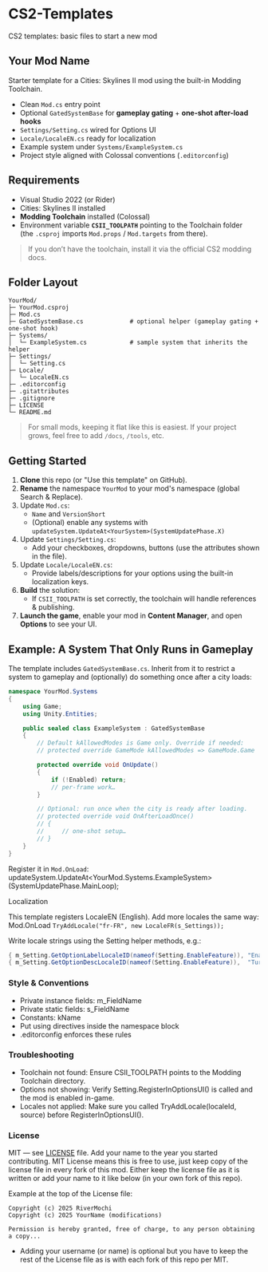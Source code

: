 # CS2-Templates
CS2 templates: basic files to start a new mod

## Your Mod Name

Starter template for a Cities: Skylines II mod using the built-in Modding Toolchain.

- Clean `Mod.cs` entry point
- Optional `GatedSystemBase` for **gameplay gating** + **one-shot after-load hooks**
- `Settings/Setting.cs` wired for Options UI
- `Locale/LocaleEN.cs` ready for localization
- Example system under `Systems/ExampleSystem.cs`
- Project style aligned with Colossal conventions (`.editorconfig`)

## Requirements

- Visual Studio 2022 (or Rider)
- Cities: Skylines II installed
- **Modding Toolchain** installed (Colossal)
- Environment variable **`CSII_TOOLPATH`** pointing to the Toolchain folder  
  (the `.csproj` imports `Mod.props` / `Mod.targets` from there).

> If you don’t have the toolchain, install it via the official CS2 modding docs.

## Folder Layout

```text
YourMod/
├─ YourMod.csproj
├─ Mod.cs
├─ GatedSystemBase.cs             # optional helper (gameplay gating + one-shot hook)
├─ Systems/
│  └─ ExampleSystem.cs            # sample system that inherits the helper
├─ Settings/
│  └─ Setting.cs
├─ Locale/
│  └─ LocaleEN.cs
├─ .editorconfig
├─ .gitattributes
├─ .gitignore
├─ LICENSE
└─ README.md
```

> For small mods, keeping it flat like this is easiest. If your project grows, feel free to add `/docs`, `/tools`, etc.


## Getting Started

1. **Clone** this repo (or "Use this template" on GitHub).
2. **Rename** the namespace `YourMod` to your mod's namespace (global Search & Replace).
3. Update `Mod.cs`:
   - `Name` and `VersionShort`
   - (Optional) enable any systems with `updateSystem.UpdateAt<YourSystem>(SystemUpdatePhase.X)`
4. Update `Settings/Setting.cs`:
   - Add your checkboxes, dropdowns, buttons (use the attributes shown in the file).
5. Update `Locale/LocaleEN.cs`:
   - Provide labels/descriptions for your options using the built-in localization keys.
6. **Build** the solution:
   - If `CSII_TOOLPATH` is set correctly, the toolchain will handle references & publishing.
7. **Launch the game**, enable your mod in **Content Manager**, and open **Options** to see your UI.

## Example: A System That Only Runs in Gameplay

The template includes `GatedSystemBase.cs`. Inherit from it to restrict a system to gameplay and (optionally) do something once after a city loads:

```csharp
namespace YourMod.Systems
{
    using Game;
    using Unity.Entities;

    public sealed class ExampleSystem : GatedSystemBase
    {
        // Default kAllowedModes is Game only. Override if needed:
        // protected override GameMode kAllowedModes => GameMode.Game | GameMode.MapEditor;

        protected override void OnUpdate()
        {
            if (!Enabled) return;
            // per-frame work…
        }

        // Optional: run once when the city is ready after loading.
        // protected override void OnAfterLoadOnce()
        // {
        //     // one-shot setup…
        // }
    }
}
```

Register it in `Mod.OnLoad`:
updateSystem.UpdateAt<YourMod.Systems.ExampleSystem>(SystemUpdatePhase.MainLoop);

Localization

This template registers LocaleEN (English). Add more locales the same way:
Mod.OnLoad
`TryAddLocale("fr-FR", new LocaleFR(s_Settings));`

Write locale strings using the Setting helper methods, e.g.:
```csharp
{ m_Setting.GetOptionLabelLocaleID(nameof(Setting.EnableFeature)), "Enable Feature" },
{ m_Setting.GetOptionDescLocaleID(nameof(Setting.EnableFeature)),  "Turns the feature on or off." },
```

### Style & Conventions
- Private instance fields: m_FieldName
- Private static fields: s_FieldName
- Constants: kName
- Put using directives inside the namespace block
- .editorconfig enforces these rules

### Troubleshooting

- Toolchain not found: Ensure CSII_TOOLPATH points to the Modding Toolchain directory.
- Options not showing: Verify Setting.RegisterInOptionsUI() is called and the mod is enabled in-game.
- Locales not applied: Make sure you called TryAddLocale(localeId, source) before RegisterInOptionsUI().


### License
MIT — see [LICENSE](https://github.com/River-Mochi/CS2-Templates/blob/main/LICENSE) file. Add your name to the year you started contributing. MIT License means this is free to use, just keep copy of the license file in every fork of this mod.
Either keep the license file as it is written or add your name to it like below (in your own fork of this repo). 

Example at the top of the License file:

``` MIT License
Copyright (c) 2025 RiverMochi
Copyright (c) 2025 YourName (modifications)     

Permission is hereby granted, free of charge, to any person obtaining a copy...
```
- Adding your username (or name) is optional but you have to keep the rest of the License file as is with each fork of this repo per MIT.


